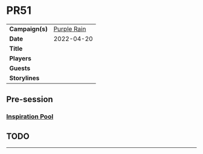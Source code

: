 # PR51

|||
| --- | --- |
| **Campaign(s)** | [Purple Rain](../campaigns/C1-purple-rain.md) | session.3
| **Date** | 2022-04-20 |
| **Title** | |
| **Players** | |
| **Guests** | |
| **Storylines** | |

## Pre-session

### [Inspiration Pool](../mechanics/dm-inspiration.md)

## TODO

---
